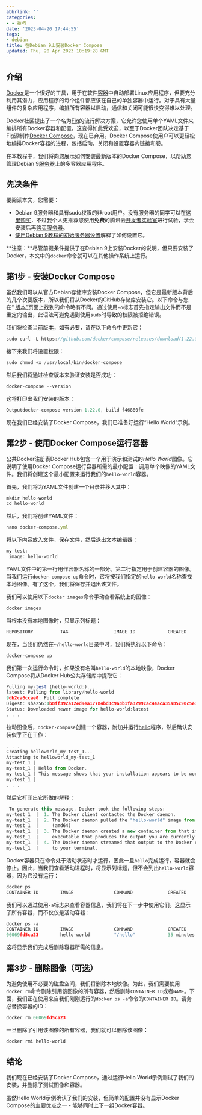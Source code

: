 ```yaml
---
abbrlink: ''
categories:
- - 技巧
date: '2023-04-20 17:44:55'
tags:
- debian
title: 在Debian 9上安装Docker Compose
updated: Thu, 20 Apr 2023 10:19:28 GMT
---
```

## **介绍**

[Docker](https://docs.docker.com/)是一个很好的工具，用于在软件[容器](https://cloud.tencent.com/product/tke?from=20065&from_column=20065)中自动部署Linux应用程序，但要充分利用其潜力，应用程序的每个组件都应该在自己的单独容器中运行。对于具有大量组件的复杂应用程序，编排所有容器以启动，通信和关闭可能很快变得难以处理。

Docker社区提出了一个名为[Fig](http://www.fig.sh/)的流行解决方案，它允许您使用单个YAML文件来编排所有Docker容器和配置。这变得如此受欢迎，以至于Docker团队决定基于Fig源制作[Docker Compose](https://docs.docker.com/compose/)，现在已弃用。Docker Compose使用户可以更轻松地编排Docker容器的进程，包括启动，关闭和设置容器内链接和卷。

在本教程中，我们将向您展示如何安装最新版本的Docker Compose，以帮助您管理Debian 9[服务器](https://cloud.tencent.com/product/cvm?from=20065&from_column=20065)上的多容器应用程序。

## **先决条件**

要阅读本文，您需要：

* Debian 9服务器和具有sudo权限的非root用户。没有服务器的同学可以在[这里购买](https://cloud.tencent.com/product/cvm)，不过我个人更推荐您使用**免费**的腾讯云[开发者实验室](https://cloud.tencent.com/developer/labs)进行试验，学会安装后再[购买服务器](https://cloud.tencent.com/product/cvm)。
* [使用Debian 9教程的初始服务器设置](https://cloud.tencent.com/developer/article/1359642)解释了如何设置它。

**注意：**尽管前提条件提供了在Debian 9上安装Docker的说明，但只要安装了Docker，本文中的`docker`命令就可以在其他操作系统上运行。

## **第1步 - 安装Docker Compose**

虽然我们可以从官方Debian存储库安装Docker Compose，但它是最新版本背后的几个次要版本，所以我们将从Docker的GitHub存储库安装它。以下命令与您在“ [版本”](https://github.com/docker/compose/releases)页面上找到的命令略有不同。通过使用`-o`标志首先指定输出文件而不是重定向输出，此语法可避免遇到使用`sudo`时导致的权限被拒绝错误。

我们将检查[当前版本](https://github.com/docker/compose/releases)，如有必要，请在以下命令中更新它：

```javascript
sudo curl -L https://github.com/docker/compose/releases/download/1.22.0/docker-compose-`uname -s`-`uname -m` -o /usr/local/bin/docker-compose
```

接下来我们将设置权限：

```javascript
sudo chmod +x /usr/local/bin/docker-compose
```

然后我们将通过检查版本来验证安装是否成功：

```javascript
docker-compose --version
```

这将打印出我们安装的版本：

```javascript
Outputdocker-compose version 1.22.0, build f46880fe
```

现在我们已经安装了Docker Compose，我们已准备好运行“Hello World”示例。

## **第2步 - 使用Docker Compose运行容器**

公共Docker注册表Docker Hub包含一个用于演示和测试的*Hello World*图像。它说明了使用Docker Compose运行容器所需的最小配置：调用单个映像的YAML文件。我们将创建这个最小配置来运行我们的`hello-world`容器。

首先，我们将为YAML文件创建一个目录并移入其中：

```javascript
mkdir hello-world
cd hello-world
```

然后，我们将创建YAML文件：

```javascript
nano docker-compose.yml
```

将以下内容放入文件，保存文件，然后退出文本编辑器：

```javascript
my-test:
 image: hello-world
```

YAML文件中的第一行用作容器名称的一部分。第二行指定用于创建容器的图像。当我们运行`docker-compose up`命令时，它将按我们指定的`hello-world`名称查找本地图像。有了这个，我们将保存并退出该文件。

我们可以使用以下`docker images`命令手动查看系统上的图像：

```javascript
docker images
```

当根本没有本地图像时，只显示列标题：

```javascript
REPOSITORY          TAG                 IMAGE ID            CREATED             SIZE
```

现在，当我们仍然在`~/hello-world`目录中时，我们将执行以下命令：

```javascript
docker-compose up
```

我们第一次运行命令时，如果没有名叫`hello-world`的本地映像，Docker Compose将从Docker Hub公共存储库中提取它：

```javascript
Pulling my-test (hello-world:)...
latest: Pulling from library/hello-world
9db2ca6ccae0: Pull complete
Digest: sha256:4b8ff392a12ed9ea17784bd3c9a8b1fa3299cac44aca35a85c90c5e3c7afacdc
Status: Downloaded newer image for hello-world:latest
. . .
```

拉动图像后，`docker-compose`创建一个容器，附加并运行[hello](https://github.com/docker-library/hello-world/blob/85fd7ab65e079b08019032479a3f306964a28f4d/hello-world/Dockerfile)程序，然后确认安装似乎正在工作：

```javascript
. . .
Creating helloworld_my-test_1...
Attaching to helloworld_my-test_1
my-test_1 |
my-test_1 | Hello from Docker.
my-test_1 | This message shows that your installation appears to be working correctly.
my-test_1 |
. . .
```

然后它打印出它所做的解释：

```javascript
 To generate this message, Docker took the following steps:
my-test_1  |  1. The Docker client contacted the Docker daemon.
my-test_1  |  2. The Docker daemon pulled the "hello-world" image from the Docker Hub.
my-test_1  |     (amd64)
my-test_1  |  3. The Docker daemon created a new container from that image which runs the
my-test_1  |     executable that produces the output you are currently reading.
my-test_1  |  4. The Docker daemon streamed that output to the Docker client, which sent it
my-test_1  |     to your terminal.
```

Docker容器只在命令处于活动状态时才运行，因此一旦`hello`完成运行，容器就会停止。因此，当我们查看活动进程时，将显示列标题，但不会列出`hello-world`容器，因为它没有运行：

```javascript
docker ps
CONTAINER ID        IMAGE               COMMAND             CREATED             STATUS                      PORTS               NAMES
```

我们可以通过使用`-a`标志来查看容器信息，我们将在下一步中使用它们。这显示了所有容器，而不仅仅是活动容器：

```javascript
docker ps -a
CONTAINER ID        IMAGE               COMMAND             CREATED             STATUS                      PORTS               NAMES
06069fd5ca23        hello-world         "/hello"            35 minutes ago      Exited (0) 35 minutes ago                       hello-world_my-test_1
```

这将显示我们完成后删除容器所需的信息。

## **第3步 - 删除图像（可选）**

为避免使用不必要的磁盘空间，我们将删除本地映像。为此，我们需要使用`docker rm`命令删除引用该图像的所有容器，然后删除`CONTAINER ID`或者`NAME`。下面，我们正在使用来自我们刚刚运行的`docker ps -a`命令的`CONTAINER ID`。请务必替换容器的ID：

```javascript
docker rm 06069fd5ca23
```

一旦删除了引用该图像的所有容器，我们就可以删除该图像：

```javascript
docker rmi hello-world
```

## **结论**

我们现在已经安装了Docker Compose，通过运行Hello World示例测试了我们的安装，并删除了测试图像和容器。

虽然Hello World示例确认了我们的安装，但简单的配置并没有显示Docker Compose的主要优点之一 - 能够同时上下一组Docker容器。
